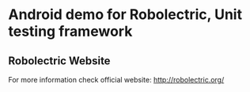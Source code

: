 # Android demo for Robolectric, Unit testing framework

## Robolectric Website
For more information check official website: http://robolectric.org/

